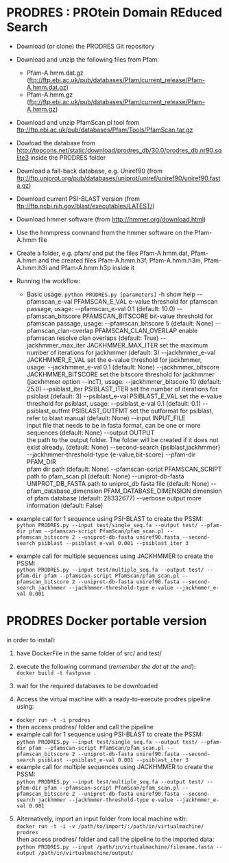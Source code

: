 # PRODRES : PROtein Domain REduced Search

- Download (or clone) the PRODRES Git repository
- Download and unzip the following files from Pfam:
  - Pfam-A.hmm.dat.gz (ftp://ftp.ebi.ac.uk/pub/databases/Pfam/current_release/Pfam-A.hmm.dat.gz)
  - Pfam-A.hmm.gz (ftp://ftp.ebi.ac.uk/pub/databases/Pfam/current_release/Pfam-A.hmm.gz)
- Download and unzip PfamScan.pl tool from ftp://ftp.ebi.ac.uk/pub/databases/Pfam/Tools/PfamScan.tar.gz
- Dowload the database from http://topcons.net/static/download/prodres_db/30.0/prodres_db.nr90.sqlite3 inside the PRODRES folder 
- Download a fall-back database, e.g. Uniref90 (from ftp://ftp.uniprot.org/pub/databases/uniprot/uniref/uniref90/uniref90.fasta.gz)
- Download current PSI-BLAST version (from ftp://ftp.ncbi.nih.gov/blast/executables/LATEST/)
- Download hmmer software (from http://hmmer.org/download.html)
- Use the hmmpress command from the hmmer software on the Pfam-A.hmm file
- Create a folder, e.g. pfam/ and put the files Pfam-A.hmm.dat, Pfam-A.hmm and the created files Pfam-A.hmm.h3f, Pfam-A.hmm.h3m, Pfam-A.hmm.h3i and Pfam-A.hmm.h3p inside it
- Running the workflow:
  - Basic usage: `python PRODRES.py [parameters]`
                  -h show help 
                  --pfamscan_e-val PFAMSCAN_E_VAL
                        e-value threshold for pfamscan passage, usage:
                        --pfamscan_e-val 0.1 (default: 10.0)
                  --pfamscan_bitscore PFAMSCAN_BITSCORE
                        bit-value threshold for pfamscan passage, usage:
                        --pfamscan_bitscore 5 (default: None)
                  --pfamscan_clan-overlap PFAMSCAN_CLAN_OVERLAP
                        enable pfamscan resolve clan overlaps (default: True)
                  --jackhmmer_max_iter JACKHMMER_MAX_ITER
                        set the maximum number of iterations for jackhmmer
                        (default: 3)
                  --jackhmmer_e-val JACKHMMER_E_VAL
                        set the e-value threshold for jackhmmer, usage:
                        --jackhmmer_e-val 0.1 (default: None)
                  --jackhmmer_bitscore JACKHMMER_BITSCORE
                        set the bitscore threshold for jackhmmer (jackhmmer
                        option --incT), usage: --jackhmmer_bitscore 10
                        (default: 25.0)
                  --psiblast_iter PSIBLAST_ITER
                        set the number of iterations for psiblast (default: 3)
                  --psiblast_e-val PSIBLAST_E_VAL
                        set the e-value threshold for psiblast, usage:
                        --psiblast_e-val 0.1 (default: 0.1)
                  --psiblast_outfmt PSIBLAST_OUTFMT
                        set the outformat for psiblast, refer to blast manual
                        (default: None)
                  --input INPUT_FILE    
                        input file that needs to be in fasta format, can be
                        one or more sequences (default: None)
                  --output OUTPUT       
                        the path to the output folder. The folder will be
                        created if it does not exist already. (default: None)
                  --second-search {psiblast,jackhmmer}
                  --jackhmmer-threshold-type {e-value,bit-score}
                  --pfam-dir PFAM_DIR   
                        pfam dir path (default: None)
                  --pfamscan-script PFAMSCAN_SCRIPT
                        path to pfam_scan.pl (default: None)
                  --uniprot-db-fasta UNIPROT_DB_FASTA
                        path to uniprot_db fasta file (default: None)
                  --pfam_database_dimension PFAM_DATABASE_DIMENSION
                        dimension of pfam database (default: 28332677)
                  --verbose  output more information (default: False)

- example call for 1 sequence using PSI-BLAST to create the PSSM:       
`python PRODRES.py --input test/single_seq.fa --output test/ --pfam-dir pfam --pfamscan-script PfamScan/pfam_scan.pl --pfamscan_bitscore 2 --uniprot-db-fasta uniref90.fasta --second-search psiblast --psiblast_e-val 0.001 --psiblast_iter 3`

- example call for multiple sequences using JACKHMMER to create the PSSM:        
`python PRODRES.py --input test/multiple_seq.fa --output test/ --pfam-dir pfam --pfamscan-script PfamScan/pfam_scan.pl --pfamscan_bitscore 2 --uniprot-db-fasta uniref90.fasta --second-search jackhmmer --jackhmmer-threshold-type e-value --jackhmmer_e-val 0.001`

# PRODRES Docker portable version 

in order to install: 

1. have DockerFile in the same folder of src/ and test/

2. execute the following command (*remember the dot at the end*):      
`docker build -t fastpssm .`

3. wait for the required databases to be downloaded

4. Access the virtual machine with a ready-to-execute prodres pipeline using:              
  - `docker run -t -i prodres`
  - then access prodres/ folder and call the pipeline     
  - example call for 1 sequence using PSI-BLAST to create the PSSM:    
  `python PRODRES.py --input test/single_seq.fa --output test/ --pfam-dir pfam --pfamscan-script PfamScan/pfam_scan.pl --pfamscan_bitscore 2 --uniprot-db-fasta uniref90.fasta --second-search psiblast --psiblast_e-val 0.001 --psiblast_iter 3`
  - example call for multiple sequences using JACKHMMER to create the PSSM:    
  `python PRODRES.py --input test/multiple_seq.fa --output test/ --pfam-dir pfam --pfamscan-script PfamScan/pfam_scan.pl --pfamscan_bitscore 2 --uniprot-db-fasta uniref90.fasta --second-search jackhmmer --jackhmmer-threshold-type e-value --jackhmmer_e-val 0.001`

5. Alternatively, import an input folder from local machine with:     
  `docker run -t -i -v /path/to/import/:/path/in/virtualmachine/ prodres`     
  then access prodres/ folder and call the pipeline to the imported data:      
  `python PRODRES.py --input /path/in/virtualmachine/filename.fasta --output /path/in/virtualmachine/output/`    

